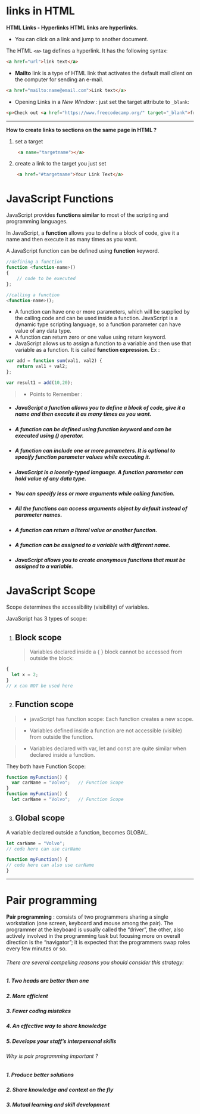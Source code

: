 # links in HTML

**HTML Links - Hyperlinks**
**HTML links are hyperlinks.**
+ You can click on a link and jump to another document.

The HTML ```<a>``` tag defines a hyperlink. It has the following syntax:

```html
<a href="url">link text</a>
```

+ **Mailto** link is a type of HTML link that activates the default mail client on the computer for sending an e-mail.
```html
<a href="mailto:name@email.com">Link text</a>
```
* Opening Links in a *New Window* : just set the target attribute to ```_blank```:
```html
<p>Check out <a href="https://www.freecodecamp.org/" target="_blank">freeCodeCamp</a>.</p>
```
----------------
**How to create links to sections on the same page in HTML ?**
1. set a target
   ```html
    <a name="targetname"></a>
   ```
2. create a link to the target you just set
```html
    <a href="#targetname">Your Link Text</a>
```

# JavaScript Functions
JavaScript provides **functions similar** to most of the scripting and programming languages.

In JavaScript, a **function** allows you to define a block of code, give it a name and then execute it as many times as you want.

A JavaScript function can be defined using **function** keyword.
```javascript
//defining a function
function <function-name>()
{
    // code to be executed
};

//calling a function
<function-name>();
```
* A function can have one or more parameters, which will be supplied by the calling code and can be used inside a function. JavaScript is a dynamic type scripting language, so a function parameter can have value of any data type.
* A function can return zero or one value using return keyword.
* JavaScript allows us to assign a function to a variable and then use that variable as a function. It is called **function expression**.
Ex :
```javascript
var add = function sum(val1, val2) {
    return val1 + val2;
};

var result1 = add(10,20);
```
> * Points to Remember :
*  ##### JavaScript a function allows you to define a block of code, give it a name and then execute it as many times as you want.
* ##### A function can be defined using function keyword and can be executed using () operator.
* ##### A function can include one or more parameters. It is optional to specify function parameter values while executing it.
* ##### JavaScript is a loosely-typed language. A function parameter can hold value of any data type.
* ##### You can specify less or more arguments while calling function.
* ##### All the functions can access arguments object by default instead of parameter names.
* ##### A function can return a literal value or another function.
* ##### A function can be assigned to a variable with different name.
* ##### JavaScript allows you to create anonymous functions that must be assigned to a variable.

# JavaScript Scope
Scope determines the accessibility (visibility) of variables.

JavaScript has 3 types of scope:

1. ## Block scope

   > Variables declared inside a { } block cannot be accessed from outside the block:
```javascript   
{
  let x = 2;
}
// x can NOT be used here
```
2. ## Function scope

> * javaScript has function scope: Each function creates a new scope.

> * Variables defined inside a function are not accessible (visible) from outside the function.

> * Variables declared with var, let and const are quite similar when declared inside a function.

They both have Function Scope:
```javascript
function myFunction() {
  var carName = "Volvo";   // Function Scope
}
function myFunction() {
  let carName = "Volvo";   // Function Scope
  ```
3.  ## Global scope
 A variable declared outside a function, becomes GLOBAL.

```javascript
let carName = "Volvo";
// code here can use carName

function myFunction() {
// code here can also use carName
}
```

-------------
# Pair programming
**Pair programming** : consists of two programmers sharing a single workstation (one screen, keyboard and mouse among the pair). The programmer at the keyboard is usually called the “driver”, the other, also actively involved in the programming task but focusing more on overall direction is the “navigator”; it is expected that the programmers swap roles every few minutes or so.

###### *There are several compelling reasons you should consider this strategy:*
##### 1. Two heads are better than one
##### 2. More efficient
##### 3. Fewer coding mistakes
##### 4. An effective way to share knowledge
##### 5. Develops your staff’s interpersonal skills

###### *Why is pair programming important ?*
##### 1. Produce better solutions
##### 2. Share knowledge and context on the fly
##### 3. Mutual learning and skill development